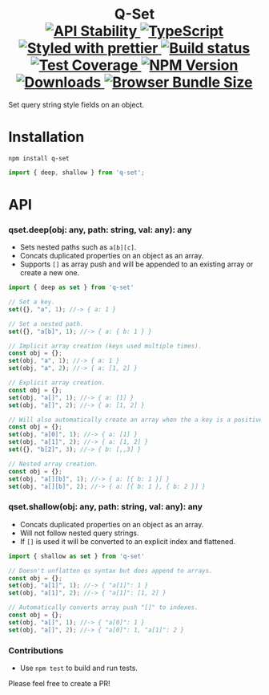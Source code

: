 <h1 align="center">
  <!-- Logo -->
  <br/>
  Q-Set
	<br/>

  <!-- Stability -->
  <a href="https://nodejs.org/api/documentation.html#documentation_stability_index">
    <img src="https://img.shields.io/badge/stability-stable-brightgreen.svg" alt="API Stability"/>
  </a>
  <!-- TypeScript -->
  <a href="http://typescriptlang.org">
    <img src="https://img.shields.io/badge/%3C%2F%3E-typescript-blue.svg" alt="TypeScript"/>
  </a>
  <!-- Prettier -->
  <a href="https://github.com/prettier/prettier">
    <img src="https://img.shields.io/badge/styled_with-prettier-ff69b4.svg" alt="Styled with prettier"/>
  </a>
  <!-- Travis build -->
  <a href="https://travis-ci.org/DylanPiercey/q-set">
  <img src="https://img.shields.io/travis/DylanPiercey/q-set.svg" alt="Build status"/>
  </a>
  <!-- Coveralls coverage -->
  <a href="https://coveralls.io/github/DylanPiercey/q-set">
    <img src="https://img.shields.io/coveralls/DylanPiercey/q-set.svg" alt="Test Coverage"/>
  </a>
  <!-- NPM version -->
  <a href="https://npmjs.org/package/q-set">
    <img src="https://img.shields.io/npm/v/q-set.svg" alt="NPM Version"/>
  </a>
  <!-- Downloads -->
  <a href="https://npmjs.org/package/q-set">
    <img src="https://img.shields.io/npm/dm/q-set.svg" alt="Downloads"/>
  </a>
  <!-- Size -->
  <a href="https://npmjs.org/package/q-set">
    <img src="https://img.shields.io/badge/size-669b-green.svg" alt="Browser Bundle Size"/>
  </a>
</h1>

Set query string style fields on an object.

# Installation

```console
npm install q-set
```

```javascript
import { deep, shallow } from 'q-set';
```

# API

### qset.deep(obj: any, path: string, val: any): any

* Sets nested paths such as `a[b][c]`.
* Concats duplicated properties on an object as an array.
* Supports `[]` as array push and will be appended to an existing array or create a new one.

```javascript
import { deep as set } from 'q-set'

// Set a key.
set({}, "a", 1); //-> { a: 1 }

// Set a nested path.
set({}, "a[b]", 1); //-> { a: { b: 1 } }

// Implicit array creation (keys used multiple times).
const obj = {};
set(obj, "a", 1); //-> { a: 1 }
set(obj, "a", 2); //-> { a: [1, 2] }

// Explicit array creation.
const obj = {};
set(obj, "a[]", 1); //-> { a: [1] }
set(obj, "a[]", 2); //-> { a: [1, 2] }

// Will also automatically create an array when the a key is a positive integer.
const obj = {};
set(obj, "a[0]", 1); //-> { a: [1] }
set(obj, "a[1]", 2); //-> { a: [1, 2] }
set({}, "b[2]", 3); //-> { b: [,,3] }

// Nested array creation.
const obj = {};
set(obj, "a[][b]", 1); //-> { a: [{ b: 1 }] }
set(obj, "a[][b]", 2); //-> { a: [{ b: 1 }, { b: 2 }] }
```

### qset.shallow(obj: any, path: string, val: any): any

* Concats duplicated properties on an object as an array.
* Will not follow nested query strings.
* If `[]` is used it will be converted to an explicit index and flattened.


```javascript
import { shallow as set } from 'q-set'

// Doesn't unflatten qs syntax but does append to arrays.
const obj = {};
set(obj, "a[1]", 1); //-> { "a[1]": 1 }
set(obj, "a[1]", 2); //-> { "a[1]": [1, 2] }

// Automatically converts array push "[]" to indexes.
const obj = {};
set(obj, "a[]", 1); //-> { "a[0]": 1 }
set(obj, "a[]", 2); //-> { "a[0]": 1, "a[1]": 2 }
```

### Contributions

* Use `npm test` to build and run tests.

Please feel free to create a PR!

